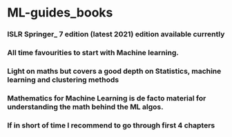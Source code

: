 # ML-guides_books
### ISLR Springer_ 7 edition (latest 2021) edition available currently
### All time favourities to start with Machine learning.
### Light on maths but covers a good depth on Statistics, machine learning and clustering methods
### Mathematics for Machine Learning is de facto material for understanding the math behind the ML algos. 
### If in short of time I recommend to go through first 4 chapters

